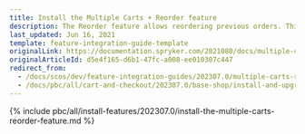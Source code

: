 ```yaml
---
title: Install the Multiple Carts + Reorder feature
description: The Reorder feature allows reordering previous orders. This guide will walk you through the process of integrating the feature into your project.
last_updated: Jun 16, 2021
template: feature-integration-guide-template
originalLink: https://documentation.spryker.com/2021080/docs/multiple-carts-reorder-feature-integration
originalArticleId: d5e4f165-d6b1-47fc-a008-ee010307c447
redirect_from:
  - /docs/scos/dev/feature-integration-guides/202307.0/multiple-carts-reorder-feature-integration.html  
  - /docs/pbc/all/cart-and-checkout/202307.0/base-shop/install-and-upgrade/install-features/install-the-multiple-carts-reorder-feature.html
---
```


{% include pbc/all/install-features/202307.0/install-the-multiple-carts-reorder-feature.md %} <!-- To edit, see /_includes/pbc/all/install-features/202307.0/install-the-multiple-carts-reorder-feature.md -->

